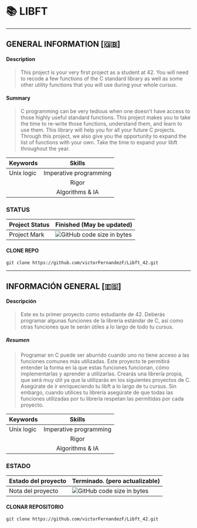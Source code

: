# :books: LIBFT 
<hr>

## GENERAL INFORMATION [:gb:]

#### Description
>This project is your very first project as a student at 42. You will need to recode a few functions of the C standard library as well as some other utility functions that you will use during your whole cursus.

#### Summary  
>C programming can be very tedious when one doesn’t have access to those highly useful
standard functions. This project makes you to take the time to re-write those functions,
understand them, and learn to use them. This library will help you for all your future C
projects.
Through this project, we also give you the opportunity to expand the list of functions
with your own. Take the time to expand your libft throughout the year.


|  Keywords   |         Skills         |
|-------------|:----------------------:|
| Unix logic  | Imperative programming |
|             |         Rigor          |
|             |     Algorithms & IA    |

### STATUS

| Project Status      |  Finished (May be updated)   |
|---------------------|------------------------------|
| Project Mark        |  ![GitHub code size in bytes](https://img.shields.io/badge/RESULTADO-100%25-green)|

#### CLONE REPO
~~~~~
git clone https://github.com/victorFernandezF/Libft_42.git
~~~~~

<hr/>

## INFORMACIÓN GENERAL [:es:]

#### Descripción
>Este es tu primer proyecto como estudiante de 42. Deberás programar algunas funciones de la librería estándar de C, así como otras funciones que te serán útiles a lo largo de todo tu cursus.

##### Resumen
>Programar en C puede ser aburrido cuando uno no tiene acceso a las funciones comunes más utilizadas. Este proyecto te permitirá entender la forma en la que estas funciones
funcionan, cómo implementarlas y aprender a utilizarlas. Crearás una librería propia, que
será muy útil ya que la utilizarás en los siguientes proyectos de C.
Asegúrate de ir enriqueciendo tu libft a lo largo de tu cursus. Sin embargo, cuando
utilices tu librería asegúrate de que todas las funciones utilizadas por tu librería respetan
las permitidas por cada proyecto.


|  Keywords   |         Skills         |
|-------------|:----------------------:|
| Unix logic  | Imperative programming |
|             |         Rigor          |
|             |     Algorithms & IA    |

### ESTADO

| Estado del proyecto | Terminado. (pero actualizable)       |
|---------------------|--------------------------------------|
| Nota del proyecto   | ![GitHub code size in bytes](https://img.shields.io/badge/RESULTADO-100%25-green)|

#### CLONAR REPOSITORIO
~~~~~
git clone https://github.com/victorFernandezF/Libft_42.git
~~~~~

<!-- 
### FUNCTIONS
```BASIC FUNCTIONS```

- **isalpha** - *Return 1 if argument is alphabetical and 0 if not*
- **isdigit** - *Return 1 if argument is digit and 0 if not*
- **isalnum** - *Return 1 if argument is alphanumeric and 0 if not*
- **isascii** - *Return 1 if argument is ascii and 0 if not*
- **isprint** - *Return 1 if argument is printable and 0 if not*
- **strlen** - *Return the number or characters of a string*
- **memset** - *writes n bytes of 'c' in a string*
- **bzero** - *Writes n zeroes (0) in a string*
- **memcpy** - *copy n bytes from src to dest*
- **memmove** - *same that copy but with overlap*
- **strlcpy** - *copy some characters from src to dest*
- **strlcat**- *concat some characters from src to dest*
- **toupper** - *Convert a character to upppercase a -> A*
- **tolower** - *Convert a character to lowercase A -> a *
- **strchr** - *Locate thr first ocurrence of 'c' in str. Ret the string*
- **strrchr** - *Locate thr last ocurrence of 'c' in str. Ret the string*
- **strncmp** -  *Compare some chars from two str. Ret the diference*
- **memchr** - **
- **memcmp** - **
- **strnstr** - **
- **atoi** - *Convert a string to int (array to integer)*
- **calloc** - *Allocate mem and fills whith zeroes the str*
- **strdup** - *Allocate enought mem to make a cpy of str. Ret the copy*
- **ft_substr** - *Return a string from another string*
- **ft_strjoin** - *Concat two strings*
- **ft_strtrim** - *Remove the "set" from str begin & end. Ret a new str*
- **ft_split** - *Split a string by a separator. Ret an arrray with words*
- **ft_itoa** - *Convert an int to String*
- **ft_srmapi** - **
- **ft_striteri** - **
- **ft_putchar_fd** - *writes a char in a file director*
- **ft_putstr_fd** - *writes a string in a file director*
- **ft_putndl_fd** - *writes a string in a file director with new line*
- **ft_putnbr_fd** - *writes an integer in a file director*
   
```BONUS```
- ft_lstnew
- ft_lstadd_front
- ft_lstsize
- ft_lstlast
- ft_lstadd_back
- ft_lstdelone
- ft_lstclear
- ft_lstiter
- ft_lstmap

```MORE FUNCTIONS```
- ft_put_binary - *write a number in binary base*
- ft_put_octal - *write a number in octal base*
- ft_put_hexa - *write a number in hexa base*
- ft_str_rev - *Ret a string that is the reversal of the original str hello -> olleh*
- max - *Returns the max value of an array*
- min - *Returns the min value of an array*
- ft_pow - *Returns the pow*

- ###### printf
	- ft_printf
	- ft_print_char
	- ft_print_unsigned
	- ft_unsigned_itoa
	- ft_print_ptr
	- ft_print_string
	- ft_print_int
	- ft_print_hexa
 -->